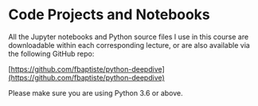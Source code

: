 # Code Projects and Notebooks

All the Jupyter notebooks and Python source files I use in this course are downloadable within each corresponding lecture, or are also available via the following GitHub repo:

[https://github.com/fbaptiste/python-deepdive](https://github.com/fbaptiste/python-deepdive)

Please make sure you are using Python 3.6 or above.